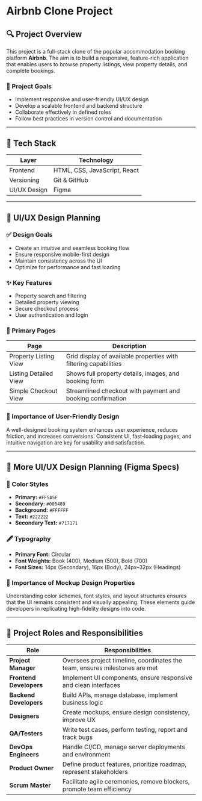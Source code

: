 # Airbnb Clone Project

## 🔍 Project Overview
This project is a full-stack clone of the popular accommodation booking platform **Airbnb**. The aim is to build a responsive, feature-rich application that enables users to browse property listings, view property details, and complete bookings.

### 🎯 Project Goals
- Implement responsive and user-friendly UI/UX design
- Develop a scalable frontend and backend structure
- Collaborate effectively in defined roles
- Follow best practices in version control and documentation

---

## 🧰 Tech Stack

| Layer        | Technology                     |
| ------------ | ------------------------------ |
| Frontend     | HTML, CSS, JavaScript, React   |
| Versioning   | Git & GitHub                   |
| UI/UX Design | Figma                          |

---

## 🎨 UI/UX Design Planning

### ✅ Design Goals
- Create an intuitive and seamless booking flow
- Ensure responsive mobile-first design
- Maintain consistency across the UI
- Optimize for performance and fast loading

### ✨ Key Features
- Property search and filtering
- Detailed property viewing
- Secure checkout process
- User authentication and login

### 📄 Primary Pages

| Page                | Description                                                       |
|---------------------|-------------------------------------------------------------------|
| Property Listing View | Grid display of available properties with filtering capabilities |
| Listing Detailed View | Shows full property details, images, and booking form            |
| Simple Checkout View  | Streamlined checkout with payment and booking confirmation       |

### 🧠 Importance of User-Friendly Design
A well-designed booking system enhances user experience, reduces friction, and increases conversions. Consistent UI, fast-loading pages, and intuitive navigation are key for usability and satisfaction.

---

## 🎨 More UI/UX Design Planning (Figma Specs)

### 🎨 Color Styles
- **Primary:** `#FF5A5F`
- **Secondary:** `#008489`
- **Background:** `#FFFFFF`
- **Text:** `#222222`
- **Secondary Text:** `#717171`

### 🖋️ Typography
- **Primary Font:** Circular
- **Font Weights:** Book (400), Medium (500), Bold (700)
- **Font Sizes:** 14px (Secondary), 16px (Body), 24px–32px (Headings)

### 📌 Importance of Mockup Design Properties
Understanding color schemes, font styles, and layout structures ensures that the UI remains consistent and visually appealing. These elements guide developers in replicating high-fidelity designs into code.

---

## 👥 Project Roles and Responsibilities

| Role             | Responsibilities                                                                 |
|------------------|-----------------------------------------------------------------------------------|
| **Project Manager**     | Oversees project timeline, coordinates the team, ensures milestones are met   |
| **Frontend Developers** | Implement UI components, ensure responsive and clean interfaces             |
| **Backend Developers**  | Build APIs, manage database, implement business logic                       |
| **Designers**           | Create mockups, ensure design consistency, improve UX                      |
| **QA/Testers**          | Write test cases, perform testing, report and track bugs                   |
| **DevOps Engineers**    | Handle CI/CD, manage server deployments and environment                    |
| **Product Owner**       | Define product features, prioritize roadmap, represent stakeholders         |
| **Scrum Master**        | Facilitate agile ceremonies, remove blockers, promote team efficiency       |
